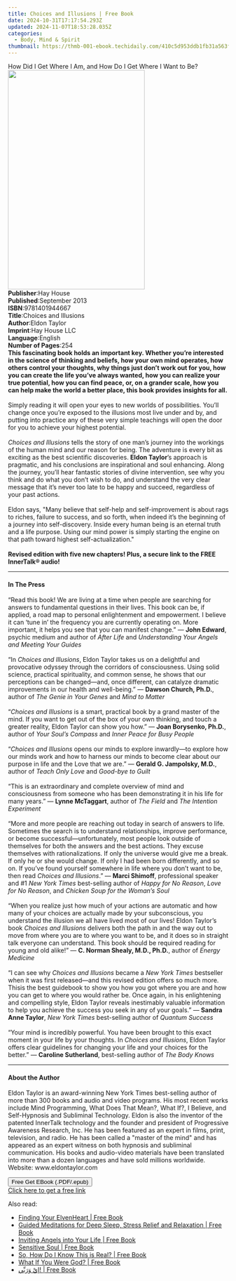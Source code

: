 ```yaml
---
title: Choices and Illusions | Free Book
date: 2024-10-31T17:17:54.293Z
updated: 2024-11-07T18:53:28.035Z
categories:
  - Body, Mind & Spirit
thumbnail: https://thmb-001-ebook.techidaily.com/410c5d953ddb1fb31a563f53a61e4a16b9a6c0820f34a62bd203e1546dee31e0.jpg
---
```

<main id="book-container">
  <div class="flex flex-col">
    <div class="book-brief flex-1 py-6 px-4 sm:p-6 md:py-10 md:px-8">
      <!-- brief-->
      <div class="book-brief-main">
        How Did I Get Where I Am, and How Do I Get Where I Want to Be?
      </div>
    </div>
    <div
      class="book-meta-info flex-1 grid gap-4 col-start-1 col-end-3 row-start-1 sm:mb-6 sm:grid-cols-4 lg:gap-6 lg:col-start-2 lg:row-end-6 lg:row-span-6 lg:mb-0"
    >
      <div
        class="book-meta-info-left place-content-center mt-4 p-4 text-sm leading-6 col-start-2 col-span-2 dark:text-slate-400"
      >
        <img
          class="w-full h-500 object-cover rounded-lg sm:h-255 sm:col-span-2 lg:col-span-full"
          src="https://img-001-ebook.techidaily.com/438845faf13da3e0f611d7569e25d098d0023ac4a25c0cdc1bd0570666dd1197.jpg"
          alt=""
          width="312"
          height="500"
        />
      </div>
      <div
        class="book-meta-info-right mt-2 col-start-1 row-start-2 col-span-3 self-center"
      >
        <!-- meta data  -->
        <div class="flex flex-col px-4 md:px-8">
          <div class="flex-1">
            <strong>Publisher</strong>:<span class="px-2">Hay House</span>
          </div>
          <div class="flex-1">
            <strong>Published</strong>:<span class="px-2">September 2013</span>
          </div>
          <div class="flex-1">
            <strong>ISBN</strong>:<span class="px-2">9781401944667</span>
          </div>
          <div class="flex-1">
            <strong>Title</strong>:<span class="px-2"
              >Choices and Illusions</span
            >
          </div>
          <div class="flex-1">
            <strong>Author</strong>:<span class="px-2">Eldon Taylor</span>
          </div>
          <div class="flex-1">
            <strong>Imprint</strong>:<span class="px-2">Hay House LLC</span>
          </div>
          <div class="flex-1">
            <strong>Language</strong>:<span class="px-2">English</span>
          </div>
          <div class="flex-1">
            <strong>Number of Pages</strong>:<span class="px-2">254</span>
          </div>
        </div>
      </div>
    </div>
    <div class="book-description flex-1 py-6 px-4 sm:p-6 md:py-10 md:px-8">
      <div class="book-description-main">
        <div accordion-content="" id="description">
          <b
            >This fascinating book holds an important key. Whether you’re
            interested in the science of thinking and beliefs, how your own mind
            operates, how others control your thoughts, why things just don’t
            work out for you, how you can create the life you’ve always wanted,
            how you can realize your true potential, how you can find peace, or,
            on a grander scale, how you can help make the world a better place,
            this book provides insights for all. <br /></b
          ><br />Simply reading it will open your eyes to new worlds of
          possibilities. You’ll change once you’re exposed to the illusions most
          live under and by, and putting into practice any of these very simple
          teachings will open the door for you to achieve your highest
          potential.<br /><br /><i>Choices and Illusions</i> tells the story of
          one man’s journey into the workings of the human mind and our reason
          for being. The adventure is every bit as exciting as the best
          scientific discoveries. <b>Eldon Taylor</b>’s approach is pragmatic,
          and his conclusions are inspirational and soul enhancing. Along the
          journey, you’ll hear fantastic stories of divine intervention, see why
          you think and do what you don’t wish to do, and understand the very
          clear message that it’s never too late to be happy and succeed,
          regardless of your past actions.<br /><br />Eldon says, "Many believe
          that self-help and self-improvement is about rags to riches, failure
          to success, and so forth, when indeed it’s the beginning of a journey
          into self-discovery. Inside every human being is an eternal truth and
          a life purpose. Using our mind power is simply starting the engine on
          that path toward highest self-actualization."<br /><br /><b
            >Revised edition with five new chapters! Plus, a secure link to the
            FREE InnerTalk® audio!</b
          >
        </div>
        <div class="accordion-fader"></div>
      </div>
    </div>
    <div class="book-excerpts flex-1 py-6 px-4 sm:p-6 md:py-10 md:px-8">
      <!-- excerpts-->
      <div class="book-excerpts-main">
        <hr />
        <h4 class="placeholder placeholder-heading">
          <span>In The Press</span>
        </h4>
        <p>
          “Read this book! We are living at a time when people are searching for
          answers to fundamental questions in their lives. This book can be, if
          applied, a road map to personal enlightenment and empowerment. I
          believe it can ‘tune in’ the frequency you are currently operating on.
          More important, it helps you see that you can manifest change.” —
          <b>John Edward</b>, psychic medium and author of <i>After Life</i> and
          <i>Understanding Your Angels and Meeting Your Guides<br /><br /></i
          >“In <i>Choices and Illusions</i>, Eldon Taylor takes us on a
          delightful and provocative odyssey through the corridors of
          consciousness. Using solid science, practical spirituality, and common
          sense, he shows that our perceptions can be changed—and, once
          different, can catalyze dramatic improvements in our health and
          well-being.” — <b>Dawson Church, Ph.D.</b>, author of
          <i>The Genie in Your Genes</i> and <i>Mind to Matter</i
          ><br /><br />“<i>Choices and Illusions</i> is a smart, practical book
          by a grand master of the mind. If you want to get out of the box of
          your own thinking, and touch a greater reality, Eldon Taylor can show
          you how.” — <b>Joan Borysenko, Ph.D.</b>, author of
          <i>Your Soul’s Compass</i> and
          <i>Inner Peace for Busy People<br /><br /></i>“<i
            >Choices and Illusions</i
          >
          opens our minds to explore inwardly—to explore how our minds work and
          how to harness our minds to become clear about our purpose in life and
          the Love that we are.” — <b>Gerald G. Jampolsky, M.D.</b>, author of
          <i>Teach Only Love</i> and <i>Good-bye to Guilt<br /><br /></i>“This
          is an extraordinary and complete overview of mind and consciousness
          from someone who has been demonstrating it in his life for many
          years.” — <b>Lynne McTaggart</b>, author of <i>The Field</i> and
          <i>The Intention Experiment<br /><br /></i>“More and more people are
          reaching out today in search of answers to life. Sometimes the search
          is to understand relationships, improve performance, or become
          successful—unfortunately, most people look outside of themselves for
          both the answers and the best actions. They excuse themselves with
          rationalizations. If only the universe would give me a break. If only
          he or she would change. If only I had been born differently, and so
          on. If you’ve found yourself somewhere in life where you don’t want to
          be, then read <i>Choices and Illusions</i>.” — <b>Marci Shimoff</b>,
          professional speaker and #1 <i>New York Times</i> best-selling author
          of <i>Happy for No Reason</i>, <i>Love for No Reason</i>, and
          <i>Chicken Soup for the Woman’s Soul<br /><br /></i>“When you realize
          just how much of your actions are automatic and how many of your
          choices are actually made by your subconscious, you understand the
          illusion we all have lived most of our lives! Eldon Taylor’s book
          <i>Choices and Illusions</i> delivers both the path in and the way out
          to move from where you are to where you want to be, and it does so in
          straight talk everyone can understand. This book should be required
          reading for young and old alike!” —
          <b>C. Norman Shealy, M.D., Ph.D.</b>, author of
          <i>Energy Medicine<br /><br /></i>“I can see why
          <i>Choices and Illusions</i> became a <i>New York Times</i> bestseller
          when it was first released—and this revised edition offers so much
          more. Thisis the best guidebook to show you how you got where you are
          and how you can get to where you would rather be. Once again, in his
          enlightening and compelling style, Eldon Taylor reveals inestimably
          valuable information to help you achieve the success you seek in any
          of your goals.” — <b>Sandra Anne Taylor</b>,
          <i>New York Times</i> best-selling author of
          <i>Quantum Success<br /><br /></i>“Your mind is incredibly powerful.
          You have been brought to this exact moment in your life by your
          thoughts. In <i>Choices and Illusions</i>, Eldon Taylor offers clear
          guidelines for changing your life and your choices for the better.” —
          <b>Caroline Sutherland</b>, best-selling author of
          <i>The Body Knows</i>
        </p>
      </div>
    </div>
    <div class="book-about-author flex-1 py-6 px-4 sm:p-6 md:py-10 md:px-8">
      <!-- about author-->
      <div class="book-main-author-main">
        <hr />
        <h4 class="placeholder placeholder-heading">
          <span>About the Author</span>
        </h4>
        <p>
          Eldon Taylor is an award-winning New York Times best-selling author of
          more than 300 books and audio and video programs. His most recent
          works include Mind Programming, What Does That Mean?, What If?, I
          Believe, and Self-Hypnosis and Subliminal Technology. Eldon is also
          the inventor of the patented InnerTalk technology and the founder and
          president of Progressive Awareness Research, Inc. He has been featured
          as an expert in films, print, television, and radio. He has been
          called a "master of the mind" and has appeared as an expert witness on
          both hypnosis and subliminal communication. His books and audio-video
          materials have been translated into more than a dozen languages and
          have sold millions worldwide. Website: www.eldontaylor.com
        </p>
      </div>
    </div>
    <div class="book-free-get flex-1 py-6 px-4 sm:p-6 md:py-10 md:px-8">
      <button
        id="btn-free-get"
        class="bg-blue-500 hover:bg-blue-700 text-white font-bold py-2 px-4 rounded"
      >
        Free Get EBook (.PDF/.epub)
      </button>
      <div id="countdown-display" class="px-2 text-lg mt-2"></div>
      <a
        id="free-link"
        class="hidden bg-blue-500 hover:bg-blue-700 text-white font-bold py-2 px-4 rounded"
        href="https://www.ebooks.com/en-us/book/96317440/choices-and-illusions/eldon-taylor/"
        target="_blank"
        >Click here to get a free link</a
      >
    </div>
    <script>
      let countdownTime = 0;
      let countdownInterval = null;
      document
        .getElementById('btn-free-get')
        .addEventListener('click', startCountdown);
      function startCountdown() {
        countdownTime = new Date().getTime() + 60000 * 3;
        countdownInterval = setInterval(updateCountdown, 1000);
        document.getElementById('btn-free-get').disabled = true;
        document
          .getElementById('btn-free-get')
          .classList.add('bg-gray-500', 'cursor-not-allowed');
      }
      function updateCountdown() {
        let currentTime = new Date().getTime();
        let timeLeft = countdownTime - currentTime;
        let secondsLeft = Math.floor(timeLeft / 1000);
        document.getElementById('countdown-display').innerHTML =
          `Remaining time: ${secondsLeft} seconds.`;
        if (secondsLeft <= 0) {
          clearInterval(countdownInterval);
          document.getElementById('btn-free-get').classList.add('hidden');
          document.getElementById('free-link').classList.remove('hidden');
          document.getElementById('countdown-display').innerHTML = '';
        }
      }
    </script>
  </div>
</main>

<ins class="adsbygoogle"
      style="display:block"
      data-ad-client="ca-pub-7571918770474297"
      data-ad-slot="8358498916"
      data-ad-format="auto"
      data-full-width-responsive="true"></ins>
    

<span class="atpl-alsoreadstyle">Also read:</span>
<div><ul>
<li><a href="https://novels-ebooks.techidaily.com/209961612-9781644111505-finding-your-elvenheart/"><u>Finding Your ElvenHeart | Free Book</u></a></li>
<li><a href="https://novels-ebooks.techidaily.com/209962013-9781989838112-guided-meditations-for-deep-sleep-stress-relief-and-relaxation/"><u>Guided Meditations for Deep Sleep, Stress Relief and Relaxation | Free Book</u></a></li>
<li><a href="https://novels-ebooks.techidaily.com/209961615-9781644111734-inviting-angels-into-your-life/"><u>Inviting Angels into Your Life | Free Book</u></a></li>
<li><a href="https://novels-ebooks.techidaily.com/209961609-9781644110836-sensitive-soul/"><u>Sensitive Soul | Free Book</u></a></li>
<li><a href="https://novels-ebooks.techidaily.com/209962705-9781734464641-so-how-do-i-know-this-is-real/"><u>So, How Do I Know This is Real? | Free Book</u></a></li>
<li><a href="https://novels-ebooks.techidaily.com/209962928-9781734688511-what-if-you-were-god/"><u>What If You Were God? | Free Book</u></a></li>
<li><a href="https://novels-ebooks.techidaily.com/209962568-9789948365129-iy-orby/"><u>إيْ وَرَبِّي! | Free Book</u></a></li>
</ul></div>

